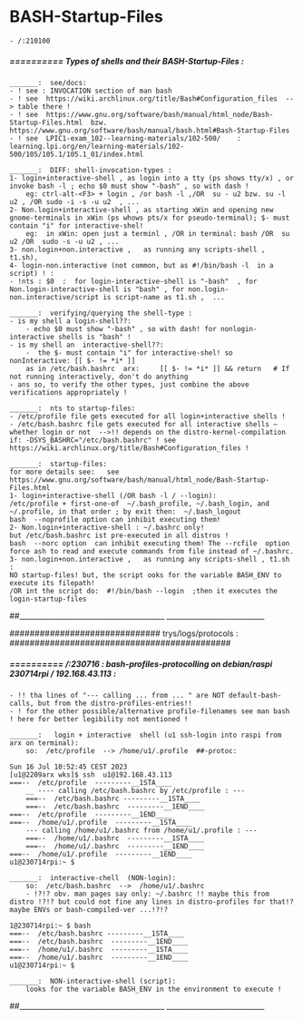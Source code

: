 BASH-Startup-Files
==============================
    - /:210100


#####  ==========  Types of shells and their BASH-Startup-Files :

    _______:  see/docs:
    - ! see : INVOCATION section of man bash 
    - ! see  https://wiki.archlinux.org/title/Bash#Configuration_files  --> table there !
    - ! see  https://www.gnu.org/software/bash/manual/html_node/Bash-Startup-Files.html  bzw.  https://www.gnu.org/software/bash/manual/bash.html#Bash-Startup-Files
    - ! see  LPIC1-exam_102--learning-materials/102-500/    :  learning.lpi.org/en/learning-materials/102-500/105/105.1/105.1_01/index.html

    _______:  DIFF: shell-invocation-types :
	1- login+interactive-shell , as login into a tty (ps shows tty/x) , or invoke bash -l ; echo $0 must show "-bash" , so with dash !
		eg: ctrl-alt-<F3> + login , /or bash -l ,/OR  su - u2 bzw. su -l u2 , /OR sudo -i -s -u u2  , ... 
	2- Non.login+interactive-shell , as starting xWin and opening new gnome-terminals in xWin (ps whows pts/x for pseudo-terminal); $- must contain "i" for interactive-shel! 
		eg:  in xWin: open just a terminl , /OR in terminal: bash /OR  su u2 /OR  sudo -s -u u2 , ...
	3- non.login+non.interactive ,   as running any scripts-shell , t1.sh),
	4- login-non.interactive (not common, but as #!/bin/bash -l  in a script) ! : 
	- !nts : $0  :  for login-interactive-shell is "-bash"  , for Non.login-interactive-shell is "bash" , for non.login-non.interactive/script is script-name as t1.sh ,  ...

	_______:  verifying/querying the shell-type :
	- is my shell a login-shell??:
		- echo $0 must show "-bash" , so with dash! for nonlogin-interactive shells is "bash" !
	- is my shell an  interactive-shell??:
		-  the $- must contain "i" for interactive-shel! so nonInteractive: [[ $- != *i* ]]  
		as in /etc/bash.bashrc  arx:     [[ $- != *i* ]] && return   # If not running interactively, don't do anything
	- ans so, to verify the other types, just combine the above verifications appropriately !

	_______:  nts to startup-files:
    - /etc/profile file gets executed for all login+interactive shells !
    - /etc/bash.bashrc file gets executed for all interactive shells — whether login or not  -->!! depends on the distro-kernel-compilation if: -DSYS_BASHRC="/etc/bash.bashrc" ! see https://wiki.archlinux.org/title/Bash#Configuration_files !

	_______:  startup-files:
	for more details see:   see  https://www.gnu.org/software/bash/manual/html_node/Bash-Startup-Files.html
	1- login+interactive-shell (/OR bash -l / --login):   
	/etc/profile + first-one-of  ~/.bash_profile, ~/.bash_login, and ~/.profile, in that order ; by exit then:  ~/.bash_logout
	bash  --noprofile option can inhibit executing them!
	2- Non.login+interactive-shell : ~/.bashrc only!
	but /etc/bash.bashrc ist pre-executed in all distros !
	bash  --norc option  can inhibit executing them! The --rcfile  option  force ash to read and execute commands from file instead of ~/.bashrc.
	3- non.login+non.interactive ,   as running any scripts-shell , t1.sh :
	NO startup-files! but, the script ooks for the variable BASH_ENV to execute its filepath!
	/OR int the script do:  #!/bin/bash --login  ;then it executes the login-startup-files
##________________________________________  ___________________________

##############################  trys/logs/protocols : ############################################
#####  ==========  /:230716 :  bash-profiles-protocolling on debian/raspi  230714rpi / 192.168.43.113 :

    - !! tha lines of "--- calling ... from ... " are NOT default-bash-calls, but from the distro-profiles-entries!!
    - ! for the other possible/alternative profile-filenames see man bash ! here for better legibility not mentioned !

    _______:   login + interactive  shell (u1 ssh-login into raspi from arx on terminal):
        so:  /etc/profile  --> /home/u1/.profile  ##-protoc:

    Sun 16 Jul 10:52:45 CEST 2023
    [u1@2209arx wks]$ ssh  u1@192.168.43.113
    ===--  /etc/profile  ---------__1STA____
        __ ---- calling /etc/bash.bashrc by /etc/profile : ---
        ===--  /etc/bash.bashrc ---------__1STA____
        ===--  /etc/bash.bashrc  ---------__1END____
    ===--  /etc/profile  ---------__1END____
    ===--  /home/u1/.profile  ---------__1STA____
        --- calling /home/u1/.bashrc from /home/u1/.profile : ---
        ===--  /home/u1/.bashrc  ---------__1STA____
        ===--  /home/u1/.bashrc  ---------__1END____
    ===--  /home/u1/.profile  ---------__1END____
    u1@230714rpi:~ $

    _______:  interactive-chell  (NON-login):
        so:  /etc/bash.bashrc  -->  /home/u1/.bashrc
        - !?!? obv. man pages say only: ~/.bashrc !! maybe this from distro !?!? but could not fine any lines in distro-profiles for that!? maybe ENVs or bash-compiled-ver ...!?!?

    1@230714rpi:~ $ bash
    ===--  /etc/bash.bashrc ---------__1STA____
    ===--  /etc/bash.bashrc  ---------__1END____
    ===--  /home/u1/.bashrc  ---------__1STA____
    ===--  /home/u1/.bashrc  ---------__1END____
    u1@230714rpi:~ $

    _______:  NON-interactive-shell (script):
        looks for the variable BASH_ENV in the environment to execute !
##________________________________________  ___________________________

